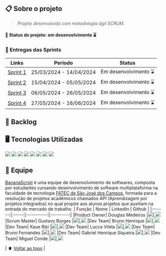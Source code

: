 ## :clipboard: Sobre o projeto <a name="topo"></a>

> _Projeto desenvolvido com metodologia ágil SCRUM._
#### :pushpin: Status do projeto: em desenvolvimento :hourglass:

### :checkered_flag: Entregas das Sprints
| Links | Período | Status |
|:-----:|:----------:|:---------:|
| <a href=''>Sprint 1 </a> | 25/03/2024 - 14/04/2024 | Em desenvolvimento :hourglass: |
| <a href=''>Sprint 2 </a>| 15/04/2024 - 05/05/2024 | Em desenvolvimento :hourglass: |  
| <a href=''>Sprint 3 </a> | 06/05/2024 - 26/05/2024 | Em desenvolvimento :hourglass: | 
| <a href=''>Sprint 4 | 27/05/2024 - 16/06/2024 | Em desenvolvimento :hourglass: |

## :dart: Backlog

## :desktop_computer: Tecnologias Utilizadas
![](https://img.shields.io/badge/HTML5-E34F26?style=for-the-badge&logo=html5&logoColor=white)
![](https://img.shields.io/badge/CSS3-1572B6?style=for-the-badge&logo=css3&logoColor=white)
![](https://img.shields.io/badge/TypeScript-007ACC?style=for-the-badge&logo=typescript&logoColor=white)
![](https://img.shields.io/badge/java-%23ED8B00.svg?style=for-the-badge&logo=openjdk&logoColor=white)
![](https://img.shields.io/badge/GitHub-100000?style=for-the-badge&logo=github&logoColor=white)
![](https://img.shields.io/badge/GIT-E44C30?style=for-the-badge&logo=git&logoColor=white)
![](https://img.shields.io/badge/Jira-0052CC?style=for-the-badge&logo=Jira&logoColor=white)
![](https://img.shields.io/badge/MySQL-005C84?style=for-the-badge&logo=mysql&logoColor=white)


## :busts_in_silhouette: Equipe
<a href="https://github.com/BananaaScript">BananaScript</a> é uma equipe de desenvolvimento de softwares, composta por estudantes cursando desenvolvimento de software multiplataforma na faculdade de tecnologia <a href='https://fatecsjc-prd.azurewebsites.net/'>FATEC de São José dos Campos</a>, formada para a resolução de projetos acadêmicos chamados API (Aprendizagem por projetos integrados) no qual propõe aos alunos projetos que auxiliam na entrada do mercado de trabalho.
| Função | Nome | LinkedIn | Github |
|:------:|:-----:|:----------:|:---------:|
|Product Owner| Douglas Medeiros |<a href='https://www.linkedin.com/in/douglas-ferrini-medeiros-02b735270'><img src='https://img.shields.io/badge/LinkedIn-0077B5?style=for-the-badge&logo=linkedin&logoColor=white'></a>|<a href='https://www.github.com/DouglasMedeiros1'> <img src='https://img.shields.io/badge/GitHub-100000?style=for-the-badge&logo=github&logoColor=white'></a>
|Scrum Master| Gustavo Borges  |<a href=''><img src='https://img.shields.io/badge/LinkedIn-0077B5?style=for-the-badge&logo=linkedin&logoColor=white'></a>|<a href='https://github.com/Miojoguu'> <img src='https://img.shields.io/badge/GitHub-100000?style=for-the-badge&logo=github&logoColor=white'></a>
|Dev Team| Bruno Henrique |<a href=''><img src='https://img.shields.io/badge/LinkedIn-0077B5?style=for-the-badge&logo=linkedin&logoColor=white'></a>|<a href='https://github.com/BrunoHenriique'> <img src='https://img.shields.io/badge/GitHub-100000?style=for-the-badge&logo=github&logoColor=white'></a>
|Dev Team| Kaue Riki |<a href='https://www.linkedin.com/in/kau%C3%AA-riki-70b518273/'><img src='https://img.shields.io/badge/LinkedIn-0077B5?style=for-the-badge&logo=linkedin&logoColor=white'></a>|<a href='https://github.com/kaueriki'> <img src='https://img.shields.io/badge/GitHub-100000?style=for-the-badge&logo=github&logoColor=white'></a>
|Dev Team| Lucca Vilela |<a href='https://www.linkedin.com/in/lucca-vilela-b90730232/'><img src='https://img.shields.io/badge/LinkedIn-0077B5?style=for-the-badge&logo=linkedin&logoColor=white'></a>|<a href='https://github.com/luccavilela'> <img src='https://img.shields.io/badge/GitHub-100000?style=for-the-badge&logo=github&logoColor=white'></a>
|Dev Team| Bruno Fernandes |<a href='https://www.linkedin.com/in/bruno-campos-97560b231/'><img src='https://img.shields.io/badge/LinkedIn-0077B5?style=for-the-badge&logo=linkedin&logoColor=white'></a>|<a href='https://www.github.com/BrunoFerCam'> <img src='https://img.shields.io/badge/GitHub-100000?style=for-the-badge&logo=github&logoColor=white'></a>
|Dev Team| Gabriel Henrique Siqueira |<a href='https://www.linkedin.com/in/gabriel-siqueira-54b535279/'><img src='https://img.shields.io/badge/LinkedIn-0077B5?style=for-the-badge&logo=linkedin&logoColor=white'></a>|<a href='https://github.com/GaSiqueira'> <img src='https://img.shields.io/badge/GitHub-100000?style=for-the-badge&logo=github&logoColor=white'></a>
|Dev Team| Miguel Conde |<a href='https://www.linkedin.com/in/miguel-conde-santos-a67313271/'><img src='https://img.shields.io/badge/LinkedIn-0077B5?style=for-the-badge&logo=linkedin&logoColor=white'></a>|<a href='https://github.com/miguelcondesantos'> <img src='https://img.shields.io/badge/GitHub-100000?style=for-the-badge&logo=github&logoColor=white'></a>


| :arrow_up: [Voltar ao topo](#topo) |
